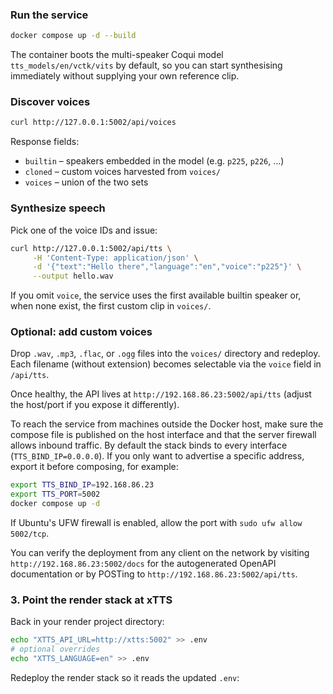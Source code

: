 
### Run the service

```bash
docker compose up -d --build
```

The container boots the multi-speaker Coqui model `tts_models/en/vctk/vits` by default, so you can start synthesising immediately without supplying your own reference clip.

### Discover voices

```bash
curl http://127.0.0.1:5002/api/voices
```

Response fields:

- `builtin` – speakers embedded in the model (e.g. `p225`, `p226`, …)
- `cloned` – custom voices harvested from `voices/`
- `voices` – union of the two sets

### Synthesize speech

Pick one of the voice IDs and issue:

```bash
curl http://127.0.0.1:5002/api/tts \
     -H 'Content-Type: application/json' \
     -d '{"text":"Hello there","language":"en","voice":"p225"}' \
     --output hello.wav
```

If you omit `voice`, the service uses the first available builtin speaker or, when none exist, the first custom clip in `voices/`.

### Optional: add custom voices

Drop `.wav`, `.mp3`, `.flac`, or `.ogg` files into the `voices/` directory and redeploy. Each filename (without extension) becomes selectable via the `voice` field in `/api/tts`.

Once healthy, the API lives at `http://192.168.86.23:5002/api/tts` (adjust the host/port if you expose it differently).

To reach the service from machines outside the Docker host, make sure the compose file is
published on the host interface and that the server firewall allows inbound traffic.  By
default the stack binds to every interface (`TTS_BIND_IP=0.0.0.0`).  If you only want to
advertise a specific address, export it before composing, for example:

```bash
export TTS_BIND_IP=192.168.86.23
export TTS_PORT=5002
docker compose up -d
```

If Ubuntu's UFW firewall is enabled, allow the port with `sudo ufw allow 5002/tcp`.

You can verify the deployment from any client on the network by visiting
`http://192.168.86.23:5002/docs` for the autogenerated OpenAPI documentation or by POSTing
to `http://192.168.86.23:5002/api/tts`.

### 3. Point the render stack at xTTS

Back in your render project directory:

```bash
echo "XTTS_API_URL=http://xtts:5002" >> .env
# optional overrides
echo "XTTS_LANGUAGE=en" >> .env
```

Redeploy the render stack so it reads the updated `.env`:
